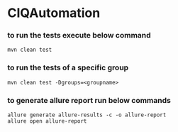 # CIQAutomation

### to run the tests execute below command
    mvn clean test

### to run the tests of a specific group
    mvn clean test -Dgroups=<groupname>

### to generate allure report run below commands

    allure generate allure-results -c -o allure-report
    allure open allure-report 


